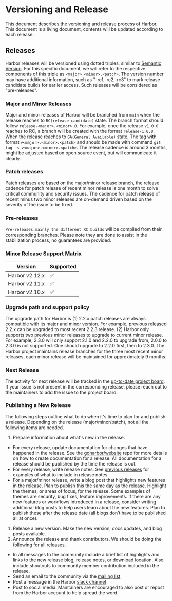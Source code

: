 # Versioning and Release
This document describes the versioning and release process of Harbor. This document is a living document, contents will be updated according to each release.

## Releases
Harbor releases will be versioned using dotted triples, similar to [Semantic Version](http://semver.org/). For this specific document, we will refer to the respective components of this triple as `<major>.<minor>.<patch>`. The version number may have additional information, such as "-rc1,-rc2,-rc3" to mark release candidate builds for earlier access. Such releases will be considered as "pre-releases".

### Major and Minor Releases
Major and minor releases of Harbor will be branched from `main` when the release reaches to `RC(release candidate)` state. The branch format should follow `release-<major>.<minor>.0`. For example, once the release `v1.0.0` reaches to RC, a branch will be created with the format `release-1.0.0`. When the release reaches to `GA(General Available)` state, The tag with format `v<major>.<minor>.<patch>` and should be made with command `git tag -s v<major>.<minor>.<patch>`. The release cadence is around 3 months, might be adjusted based on open source event, but will communicate it clearly.

### Patch releases
Patch releases are based on the major/minor release branch, the release cadence for patch release of recent minor release is one month to solve critical community and security issues. The cadence for patch release of recent minus two minor releases are on-demand driven based on the severity of the issue to be fixed.

### Pre-releases
`Pre-releases:mainly the different RC builds` will be compiled from their corresponding branches. Please note they are done to assist in the stabilization process, no guarantees are provided.

### Minor Release Support Matrix
| Version        | Supported          |
|----------------| ------------------ |
| Harbor v2.12.x | :white_check_mark: |
| Harbor v2.11.x | :white_check_mark: |
| Harbor v2.10.x | :white_check_mark: |


### Upgrade path and support policy
The upgrade path for Harbor is (1) 2.2.x patch releases are always compatible with its major and minor version. For example, previous released 2.2.x can be upgraded to most recent 2.2.3 release. (2) Harbor only supports two previous minor releases to upgrade to current minor release. For example, 2.3.0 will only support 2.1.0 and 2.2.0 to upgrade from, 2.0.0 to 2.3.0 is not supported. One should upgrade to 2.2.0 first, then to 2.3.0.
The Harbor project maintains release branches for the three most recent minor releases, each minor release will be maintained for approximately 9 months.

### Next Release
The activity for next release will be tracked in the [up-to-date project board](https://github.com/orgs/goharbor/projects/1). If your issue is not present in the corresponding release, please reach out to the maintainers to add the issue to the project board.

### Publishing a New Release

The following steps outline what to do when it's time to plan for and publish a release. Depending on the release (major/minor/patch), not all the following items are needed.

1. Prepare information about what's new in the release.
  * For every release, update documentation for changes that have happened in the release. See the [goharbor/website](https://github.com/goharbor/website) repo for more details on how to create documentation for a release. All documentation for a release should be published by the time the release is out.
  * For every release, write release notes. See [previous releases](https://github.com/goharbor/harbor/releases) for examples of what to include in release notes.
  * For a major/minor release, write a blog post that highlights new features in the release. Plan to publish this the same day as the release. Highlight the themes, or areas of focus, for the release. Some examples of themes are security, bug fixes, feature improvements. If there are any new features or workflows introduced in a release, consider writing additional blog posts to help users learn about the new features. Plan to publish these after the release date (all blogs don’t have to be published all at once).
1. Release a new version. Make the new version, docs updates, and blog posts available.
1. Announce the release and thank contributors. We should be doing the following for all releases.
  * In all messages to the community include a brief list of highlights and links to the new release blog, release notes, or download location. Also include shoutouts to community member contribution included in the release.
  * Send an email to the community via the [mailing list](https://lists.cncf.io/g/harbor-users)
  * Post a message in the Harbor [slack channel](https://cloud-native.slack.com/archives/CC1E09J6S)
  * Post to social media. Maintainers are encouraged to also post or repost from the Harbor account to help spread the word.
